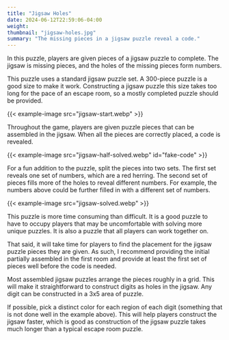 ```yaml
---
title: "Jigsaw Holes"
date: 2024-06-12T22:59:06-04:00
weight:
thumbnail: "jigsaw-holes.jpg"
summary: "The missing pieces in a jigsaw puzzle reveal a code."
---
```


In this puzzle, players are given pieces of a jigsaw puzzle to complete.
The jigsaw is missing pieces, and the holes of the missing pieces form
numbers.

This puzzle uses a standard jigsaw puzzle set. A 300-piece puzzle is a good
size to make it work. Constructing a jigsaw puzzle this size takes too long
for the pace of an escape room, so a mostly completed puzzle should be
provided.

{{< example-image src="jigsaw-start.webp" >}}

Throughout the game, players are given puzzle pieces that can be assembled
in the jigsaw. When all the pieces are correctly placed, a code is
revealed.

{{< example-image src="jigsaw-half-solved.webp" id="fake-code" >}}

For a fun addition to the puzzle, split the pieces into two sets. The first
set reveals one set of numbers, which are a red herring. The second set of
pieces fills more of the holes to reveal different numbers. For example,
the numbers above could be further filled in with a different set of
numbers.

{{< example-image src="jigsaw-solved.webp" >}}

This puzzle is more time consuming than difficult. It is a good puzzle to
have to occupy players that may be uncomfortable with solving more unique
puzzles. It is also a puzzle that all players can work together on.

That said, it will take time for players to find the placement for the
jigsaw puzzle pieces they are given. As such, I recommend providing the
initial partially assembled in the first room and provide at least the
first set of pieces well before the code is needed.

Most assembled jigsaw puzzles arrange the pieces roughly in a grid. This
will make it straightforward to construct digits as holes in the jigsaw.
Any digit can be constructed in a 3x5 area of puzzle.

If possible, pick a distinct color for each region of each digit (something
that is not done well in the example above). This will help players
construct the jigsaw faster, which is good as construction of the jigsaw
puzzle takes much longer than a typical escape room puzzle.
